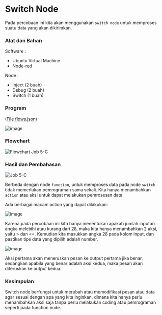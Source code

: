 # Switch Node
Pada percobaan ini kita akan menggunakan `switch node` untuk memproses suatu data yang akan dikirimkan.

### Alat dan Bahan

Software :

- Ubuntu Virtual Machine
- Node-red

Node :
- Inject (2 buah)
- Debug (2 buah)
- Switch (1 buah)

### Program 
<a href="https://github.com/cakjung/Jobsheet-Embedded/blob/main/Jobsheet%205/C%20(Switch%20Node)/flows%20(Job%205-C).json">(File flows.json)</a>

![image](https://github.com/cakjung/Jobsheet-Embedded/assets/128274951/eebc83b6-18fe-4ca4-b4cb-3445791de972)

### Flowchart

![Flowchart Job 5-C](https://github.com/cakjung/Jobsheet-Embedded/assets/128274951/78ebac3e-bcd2-4586-ba8d-24e11a950022)

### Hasil dan Pembahasan

![Job 5-C](https://github.com/cakjung/Jobsheet-Embedded/assets/128274951/563102b4-0adf-4fb9-835f-bb0deede2f82)

Berbeda dengan node `function`, untuk memproses data pada node `switch` tidak memerlukan pemrograman sama sekali. Kita hanya menambahkan `action` atau aksi untuk dapat melakukan pemrosesan data. 

Ada berbagai macam action yang dapat dilakukan:

![image](https://github.com/cakjung/Jobsheet-Embedded/assets/128274951/75ceffd6-3f55-4449-94a7-37985edbbae7)

Karena pada percobaan ini kita hanya menentukan apakah jumlah inputan angka melebihi atau kurang dari 28, maka kita hanya menambahkan 2 aksi, yaitu > dan <=. Kemudian kita masukkan angka 28 pada kolom input, dan pastikan tipe data yang dipilih adalah number.

![image](https://github.com/cakjung/Jobsheet-Embedded/assets/128274951/77dce191-de5e-4322-9b91-17c04d7be7e6)

Aksi pertama akan meneruskan pesan ke output pertama jika benar, sedangkan apabila yang benar adalah aksi kedua, maka pesan akan diteruskan ke output kedua.

### Kesimpulan

Switch node berfungsi untuk merubah atau memodifikasi pesan atau data agar sesuai dengan apa yang kita inginkan, dimana kita hanya perlu menambahkan aksi saja tanpa perlu melakukan coding atau pemrograman seperti pada function node.
